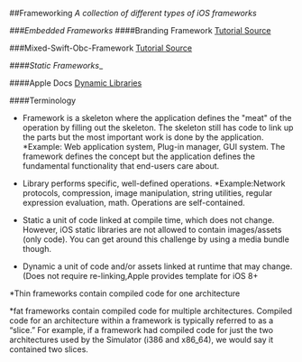 ##Frameworking
_A collection of different types of iOS frameworks_



_###Embedded Frameworks_
####Branding Framework
[Tutorial Source](http://code.hootsuite.com/an-introduction-to-creating-and-distributing-embedded-frameworks-in-ios/)

###Mixed-Swift-Obc-Framework
[Tutorial Source](https://github.com/danieleggert/mixed-swift-objc-framework)

_####Static Frameworks__



####Apple Docs
[Dynamic Libraries](https://developer.apple.com/library/mac/documentation/DeveloperTools/Conceptual/DynamicLibraries/100-Articles/OverviewOfDynamicLibraries.html#//apple_ref/doc/uid/TP40001873-SW1)


####Terminology

* Framework
	is a skeleton where the application defines the "meat" of the operation by filling out the skeleton. The skeleton still has code to link up the parts but the most important work is done by the application.
	*Example: Web application system, Plug-in manager, GUI system. The framework defines the concept but the application defines the fundamental functionality that end-users care about.

* Library
	performs specific, well-defined operations.
	*Example:Network protocols, compression, image manipulation, string utilities, regular expression evaluation, math. Operations are self-contained.

* Static
	a unit of code linked at compile time, which does not change.
	However, iOS static libraries are not allowed to contain images/assets (only code). You can get around this challenge by using a media bundle though.

* Dynamic
	a unit of code and/or assets linked at runtime that may change.(Does not require re-linking,Apple provides template for iOS 8+

*Thin frameworks 
	contain compiled code for one architecture

*fat frameworks
	contain compiled code for multiple architectures. Compiled code for an architecture within a framework is typically referred to as a “slice.” For example, if a framework had compiled code for just the two architectures used by the Simulator (i386 and x86_64), we would say it contained two slices.


